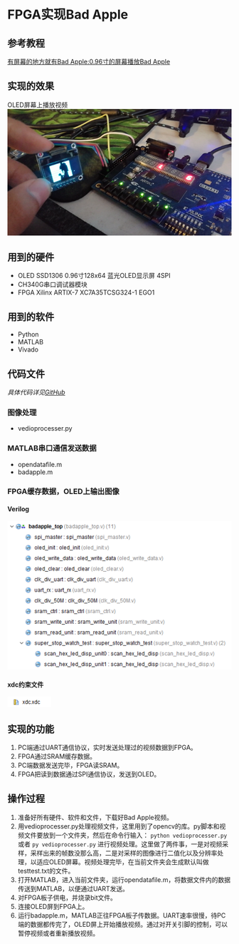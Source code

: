 # FPGA实现Bad Apple

## 参考教程
[有屏幕的地方就有Bad Apple:0.96寸的屏幕播放Bad Apple](https://gezp.github.io/2017/09/25/%E6%9C%89%E5%B1%8F%E5%B9%95%E7%9A%84%E5%9C%B0%E6%96%B9%E5%B0%B1%E6%9C%89Bad-Apple0.96%E5%AF%B8%E7%9A%84%E5%B1%8F%E5%B9%95%E6%92%AD%E6%94%BEBad-Apple/)

## 实现的效果

OLED屏幕上播放视频
![片段](badapple.png)

## 用到的硬件

- OLED SSD1306 0.96寸128x64 蓝光OLED显示屏 4SPI
- CH340G串口调试器模块
- FPGA Xilinx ARTIX-7 XC7A35TCSG324-1 EGO1

## 用到的软件

- Python
- MATLAB
- Vivado

## 代码文件

*具体代码详见[GitHub](https://github.com/IdlessChaye/FPGA/blob/master/badapple)*

### 图像处理

- vedioprocesser.py

### MATLAB串口通信发送数据
- opendatafile.m
- badapple.m

### FPGA缓存数据，OLED上输出图像

#### Verilog

![badappleVerilog](baverilog.png)

#### xdc约束文件

![badappleXDC](baxdc.png)

## 实现的功能

1. PC端通过UART通信协议，实时发送处理过的视频数据到FPGA。
2. FPGA通过SRAM缓存数据。
3. PC端数据发送完毕，FPGA读SRAM。
4. FPGA把读到数据通过SPI通信协议，发送到OLED。

## 操作过程

1. 准备好所有硬件、软件和文件，下载好Bad Apple视频。
2. 用vedioprocesser.py处理视频文件，这里用到了opencv的库。py脚本和视频文件要放到一个文件夹，然后在命令行输入： ```python vedioprocesser.py``` 或者 ```py vedioprocesser.py``` 进行视频处理。这里做了两件事，一是对视频采样，采样出来的帧数没那么高，二是对采样的图像进行二值化以及分辨率处理，以适应OLED屏幕。视频处理完毕，在当前文件夹会生成默认叫做testtest.txt的文件。
3. 打开MATLAB，进入当前文件夹，运行opendatafile.m，将数据文件内的数据传送到MATLAB，以便通过UART发送。
4. 对FPGA板子供电，并烧录bit文件。
5. 连接OLED屏到FPGA上。
6. 运行badapple.m，MATLAB正往FPGA板子传数据。UART速率很慢，待PC端的数据都传完了，OLED屏上开始播放视频。通过对开关引脚的控制，可以暂停视频或者重新播放视频。
